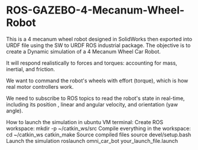 # ROS-GAZEBO-4-Mecanum-Wheel-Robot

This is a 4 mecanum wheel robot designed in SolidWorks then exported into URDF file using the SW to URDF ROS industrial package.
The objective is to create a Dynamic simulation of a 4 Mecanum Wheel Car Robot.

  It will respond realistically to forces and torques: accounting for mass, inertial, and friction.
  
  We want to command the robot's wheels with effort (torque), which is how real motor controllers work.
  
  We need to subscribe to ROS topics to read the robot's state in real-time, including its position , linear and angular velocity, and orientation (yaw angle).

How to launch the simulation in ubuntu VM terminal:
  Create ROS workspace:
    mkdir -p ~/catkin_ws/src
  Compile everything in the workspace:
    cd ~/catkin_ws
    catkin_make
  Source compiled files
    source devel/setup.bash
  Launch the simulation
    roslaunch omni_car_bot your_launch_file.launch
